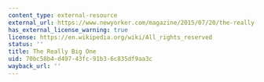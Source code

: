 ```yaml
---
content_type: external-resource
external_url: https://www.newyorker.com/magazine/2015/07/20/the-really-big-one
has_external_license_warning: true
license: https://en.wikipedia.org/wiki/All_rights_reserved
status: ''
title: The Really Big One
uid: 70bc58b4-d497-43fc-91b3-6c835df9aa3c
wayback_url: ''
---
```

